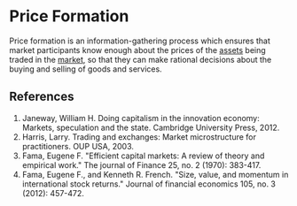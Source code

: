 # Price Formation
Price formation is an information-gathering process which ensures that market participants know enough about the prices of the [assets](assets.md) being traded in the [market](market.md), so that they can make rational decisions about the buying and selling of goods and services.

## References
1. Janeway, William H. Doing capitalism in the innovation economy: Markets, speculation and the state. Cambridge University Press, 2012.
1. Harris, Larry. Trading and exchanges: Market microstructure for practitioners. OUP USA, 2003.
1. Fama, Eugene F. "Efficient capital markets: A review of theory and empirical work." The journal of Finance 25, no. 2 (1970): 383-417.
1. Fama, Eugene F., and Kenneth R. French. "Size, value, and momentum in international stock returns." Journal of financial economics 105, no. 3 (2012): 457-472.